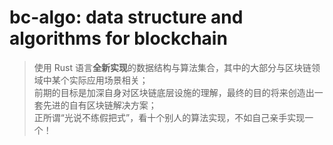 # bc-algo: data structure and algorithms for blockchain    
> 使用 Rust 语言**全新实现**的数据结构与算法集合，其中的大部分与区块链领域中某个实际应用场景相关；    
> 前期的目标是加深自身对区块链底层设施的理解，最终的目的将来创造出一套先进的自有区块链解决方案；    
> 正所谓“光说不练假把式”，看十个别人的算法实现，不如自己亲手实现一个！    
